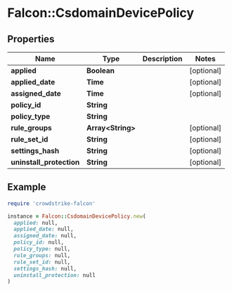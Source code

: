 # Falcon::CsdomainDevicePolicy

## Properties

| Name | Type | Description | Notes |
| ---- | ---- | ----------- | ----- |
| **applied** | **Boolean** |  | [optional] |
| **applied_date** | **Time** |  | [optional] |
| **assigned_date** | **Time** |  | [optional] |
| **policy_id** | **String** |  |  |
| **policy_type** | **String** |  |  |
| **rule_groups** | **Array&lt;String&gt;** |  | [optional] |
| **rule_set_id** | **String** |  | [optional] |
| **settings_hash** | **String** |  | [optional] |
| **uninstall_protection** | **String** |  | [optional] |

## Example

```ruby
require 'crowdstrike-falcon'

instance = Falcon::CsdomainDevicePolicy.new(
  applied: null,
  applied_date: null,
  assigned_date: null,
  policy_id: null,
  policy_type: null,
  rule_groups: null,
  rule_set_id: null,
  settings_hash: null,
  uninstall_protection: null
)
```

